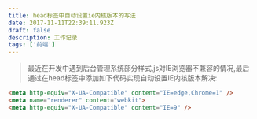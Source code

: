 ```yaml
---
title: head标签中自动设置ie内核版本的写法
date: 2017-11-11T22:39:11.923Z
draft: false
description: 工作记录
tags: ['前端']
---
```



> 最近在开发中遇到后台管理系统部分样式,js对IE浏览器不兼容的情况,最后通过在head标签中添加如下代码实现自动设置IE内核版本解决:  

```html
<meta http-equiv="X-UA-Compatible" content="IE=edge,Chrome=1" />
<meta name="renderer" content="webkit">
<meta http-equiv="X-UA-Compatible" content="IE=9" />
```
